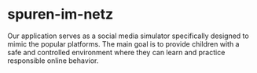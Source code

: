 # spuren-im-netz
Our application serves as a social media simulator specifically designed to mimic the popular platforms. The main goal is to provide children with a safe and controlled environment where they can learn and practice responsible online behavior.
